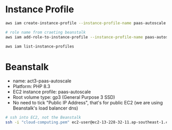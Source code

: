 # Instance Profile
```bash
aws iam create-instance-profile --instance-profile-name paas-autoscale

# role name from craeting beanstalk
aws iam add-role-to-instance-profile --instance-profile-name paas-autoscale --role-name aws-elasticbeanstalk-service-role

aws iam list-instance-profiles
```

# Beanstalk
- name: act3-paas-autoscale
- Platform: PHP 8.3
- EC2 instance profile: paas-autoscale
- Root volume type: gp3 (General Purpose 3 SSD)
- No need to tick "Public IP Address", that's for public EC2 (we are using Beanstalk's load balancer dns)
```bash
# ssh into EC2, not the Beanstalk
ssh -i "cloud-computing.pem" ec2-user@ec2-13-228-32-11.ap-southeast-1.compute.amazonaws.com

```
